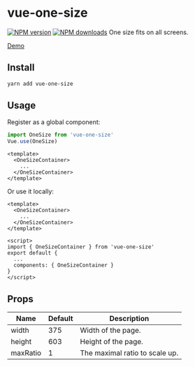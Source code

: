 # vue-one-size
[![NPM version](https://img.shields.io/npm/v/vue-one-size.svg?style=flat)](https://npmjs.com/package/vue-one-size) [![NPM downloads](https://img.shields.io/npm/dm/vue-one-size.svg?style=flat)](https://npmjs.com/package/vue-one-size)
One size fits on all screens.

[Demo](https://royl-design.github.io/vue-one-size/)

## Install

```bash
yarn add vue-one-size
```

## Usage

Register as a global component:

```javascript
import OneSize from 'vue-one-size'
Vue.use(OneSize)
```

```vue
<template>
  <OneSizeContainer>
    ...
  </OneSizeContainer>
</template>
```

Or use it locally:

```vue
<template>
  <OneSizeContainer>
    ...
  </OneSizeContainer>
</template>

<script>
import { OneSizeContainer } from 'vue-one-size'
export default {
  ...
  components: { OneSizeContainer }
}
</script>
```

## Props

<table>
  <thead>
    <tr>
      <th>Name</th>
      <th>Default</th>
      <th>Description</th>
    </tr>
  </thead>
  <tbody>
    <tr>
      <td>width</td>
      <td>375</td>
      <td>Width of the page.</td>
    </tr>
    <tr>
      <td>height</td>
      <td>603</td>
      <td>Height of the page.</td>
    </tr>
    <tr>
      <td>maxRatio</td>
      <td>1</td>
      <td>The maximal ratio to scale up.</td>
    </tr>
  </tbody>
</table>
